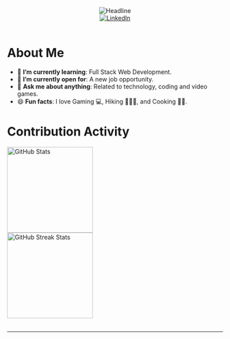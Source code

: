 <!-- 
**MohamadSakr96/MohamadSakr96** is a ✨ _special_ ✨ repository because its `README.md` (this file) appears on your GitHub profile.

Here are some ideas to get you started:

- 🔭 I’m currently working on ...
- 🌱 I’m currently learning ...
- 👯 I’m looking to collaborate on ...
- 🤔 I’m looking for help with ...
- 💬 Ask me about ...
- 📫 How to reach me: ...
- 😄 Pronouns: ...
- ⚡ Fun fact: ...

 -->
 
 <div>
    <div align=center>
        <img src="https://readme-typing-svg.herokuapp.com?color=%2FA4FF44&size=32&center=true&vCenter=true&width=600&height=50&lines=Hi+there+I'm+Mohamad+%F0%9F%91%8B;Full-stack+Developer;Problem+Solver;Tech+Enthusiast" alt="Headline" />
    </div>
    <div align=center>
        <a href="https://www.linkedin.com/in/MohamadSakr96/" target="_blank"><img src="https://img.shields.io/badge/Linkedin-0077b5?style=flat&logo=linkedin" alt="LinkedIn" /></a>
    </div>
    <div align=left>
        <br>
        <h1>About Me</h1>
        <ul>
            <li>🌱 <b>I’m currently learning</b>: Full Stack Web Development.</li>
            <li>🤔 <b>I’m currently open for</b>: A new job opportunity.</li>
            <li>💬 <b>Ask me about anything</b>: Related to technology, coding and video games.</li>
            <li>😄 <b>Fun facts</b>: I love Gaming 💻, Hiking 🌄🚶‍♂️, and Cooking 👨‍🍳.</li>
        </ul>
    </div>
    <div align=left>
        <h1>Contribution Activity</h1>
        <img src="https://github-readme-stats.vercel.app/api?username=MohamadSakr96&title_color=6FDA44&text_color=FFFFFF&show_icons=true&icon_color=6FDA44&include_all_commits=true&count_private=true&theme=dark" alt="GitHub Stats" height="200" />
        <br>
        <img src="https://github-readme-streak-stats.herokuapp.com/?user=MohamadSakr96&theme=dark&date_format=j%20M%5B%20Y%5D&currStreakLabel=6FDA44&fire=6FDA44&ring=6FDA44" alt="GitHub Streak Stats" height="200" />
        <br>
        <br>
    </div>
</div>

------
